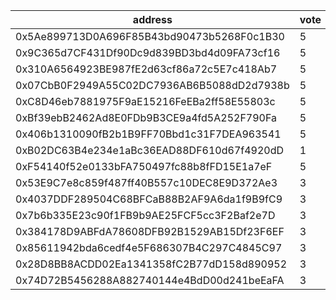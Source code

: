 address|vote|timestamp|signature
---|---|---|---
0x5Ae899713D0A696F85B43bd90473b5268F0c1B30|5|1606224036|0x3f44f36857e103e3396ab40f9056e41dff9ecfd2d302b09630f104c395611a0559e6f971082ac34fc90f676926b211b4135be94fc2bdcb8fc7b67b64ddae93b81c
0x9C365d7CF431Df90Dc9d839BD3bd4d09FA73cf16|5|1606224727|0xdd12e150915ba783ae6c0684cf6be534ef4632071c55ac4673604d3ae4177a621453dc40ad0986738aaf398152e4af4d8fb17b00f407a8aceb6e6c18908d58691b
0x310A6564923BE987fE2d63cf86a72c5E7c418Ab7|5|1606225208|0x4d25d5a1ff5983b38181772402da813c9605360836be50a147cd2b3751c75873051e79aefc71fc0de7104e6f0fc485699d14b43471e9c69b4185408a2ee712891c
0x07CbB0F2949A55C02DC7936AB6B5088dD2d7938b|5|1606226855|0xc3e8f2e978b9d5c48134e6451afff3593e47ed5a0c9d5284e82d39793e1c4f770ff879ebb04f89cea4ed3e42551c07ebd8dff1b5ad3a87b377df0b96ee93b8431c
0xC8D46eb7881975F9aE15216FeEBa2ff58E55803c|5|1606239829|0x2dc2f9a6600ac37222f28d6222fc306a2ddd61ee55bc11da0df04f217253a4051e0bffaa6af2e18a54b753f19770bc1e6bec6338dfc1bcc7bb9d7d2ba5338cf41b
0xBf39ebB2462Ad8E0FDb9B3CE9a4fd5A252F790Fa|5|1606248582|0x4cd21ea7a52b3feb834c9e719ee7a5d22145c10105c5b96ddd8e6c4d7c53ccf62275b6bd73f369d0e641a4daa51973c38006168a598763f1e59c20da69c5e47c1b
0x406b1310090fB2b1B9FF70Bbd1c31F7DEA963541|5|1606256192|0xf5d02fcf23bfcb8a349a30d128910c618158d403889bd76d2ced601f9ae47f334b0e1fe1e0dfb1f04680a81ce753277b9c52d1e3f462441967d216193f4e43081b
0xB02DC63B4e234e1aBc36EAD88DF610d67f4920dD|1|1606279825|0xa8e6d0aba9e0731975889f8b3f93f5a1c13fc34d4363205146dc1b9f5e84459d1370d88f2d2cf198478f495f0a1e9e5e72cd5837e58569e2fc3924b9ab3adaad1c
0xF54140f52e0133bFA750497fc88b8fFD15E1a7eF|5|1606303208|0x3c1beafb87a77dea24737d0270b34d56eee213989646347e9d0ddbe8d259a3df241ca4e8b736c635d21ce7279fd40ff14e1e27a6d2273ac83bca58c5ff8fb1991b
0x53E9C7e8c859f487ff40B557c10DEC8E9D372Ae3|3|1606304087|0x282caa24d93b00e652a71095000620f6de2febfdc9f887c2b6617e4496563ae037d7c6caf3bc69f2b806a1f0b73b1b62db5dcf046da41dceb9299e2841e885411c
0x4037DDF289504C68BFCaB88B2AF9A6da1f9B9fC9|3|1606304401|0x2fb33196ef484d0c51108789608c32b98f30b1e849edf1d86daf5ef12f66f2cc1f3bea7736c1689bd93078b69a80201973e1cd23843ce3f2247c4597b9ebec5d1c
0x7b6b335E23c90f1FB9b9AE25FCF5cc3F2Baf2e7D|3|1606304945|0x1cf9500904fae1e62825c6d38dac069b3667e623896be13a71c91d406c0db6c82dedcca4a2e4dd0e4152168af5e9413a42f1c8839e4bb3933aeb41c11bfb76a71c
0x384178D9ABFdA78608DFB92B1529AB15Df23F6EF|3|1606305021|0xafb894486e5197bd6646deb82cf2ef631c8e8ed5fee6f7b0b4f53d5ecc6c2c761a37475271857594fc476a0a084e8b822d1d57f58844412a61727877426332051b
0x85611942bda6cedf4e5F686307B4C297C4845C97|3|1606305106|0x54be586fa9759cf67c52c702f21992a84defc118f72fc308de23185677dff146030a8ca65131e8c9900002c8a682cceccbc23a0429f3931c24e61a4c1a50ec001b
0x28D8BB8ACDD02Ea1341358fC2B77dD158d890952|3|1606305311|0xd78133f34c51273e5625781e3489230da56ce6fa2d35a0f37052e9c1b716c3304eb968bb2889227857b4a6beaeb59d1f64ce206faa954215d07c7b4a49d833511b
0x74D72B5456288A882740144e4BdD00d241beEaFA|3|1606305565|0x4aad284588b68cfc27c9f97d04d876651855b813428e9b60d4e9819443afca7b23dc37d316826389032bd2ee7fecda4e7e20450951abdc37e547e35797e74e861c